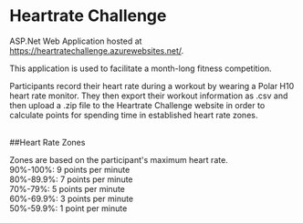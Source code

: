 # Heartrate Challenge

ASP.Net Web Application hosted at https://heartratechallenge.azurewebsites.net/.

This application is used to facilitate a month-long fitness competition.

Participants record their heart rate during a workout by wearing a Polar H10 heart rate monitor. They then export their workout information as .csv and then upload a .zip file to the Heartrate Challenge website in order to calculate points for spending time in established heart rate zones.

<br>
##Heart Rate Zones

Zones are based on the participant's maximum heart rate.<br>
90%-100%: 9 points per minute<br>
80%-89.9%: 7 points per minute<br>
70%-79%: 5 points per minute<br>
60%-69.9%: 3 points per minute<br>
50%-59.9%: 1 point per minute<br>
